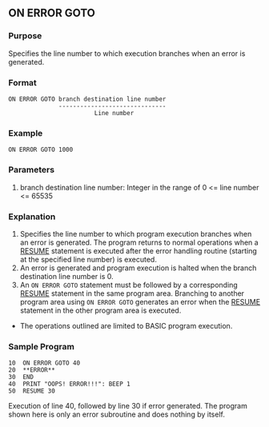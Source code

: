 ## ON ERROR GOTO

### Purpose
Specifies the line number to which execution branches when an error is generated.

### Format
```basic
ON ERROR GOTO branch destination line number
              ------------------------------
                        Line number 
```

### Example
```basic
ON ERROR GOTO 1000
```

### Parameters
1. branch destination line number:
   Integer in the range of 0 <= line number <= 65535

### Explanation
1. Specifies the line number to which program execution branches when an error
is generated. The program returns to normal operations when a [RESUME](RESUME.md)
statement is executed after the error handling routine (starting at the specified
line number) is executed.
2. An error is generated and program execution is halted when the branch destination
line number is 0.
3. An `ON ERROR GOTO` statement must be followed by a corresponding [RESUME](RESUME.md)
statement in the same program area. Branching to another program area using 
`ON ERROR GOTO` generates an error when the [RESUME](RESUME.md) statement in the 
other program area is executed.

* The operations outlined are limited to BASIC program execution.

### Sample Program
```basic
10  ON ERROR GOTO 40
20  **ERROR**
30  END
40  PRINT "OOPS! ERROR!!!": BEEP 1
50  RESUME 30
```

Execution of line 40, followed by line 30 if error generated. The program
shown here is only an error subroutine and does nothing by itself.